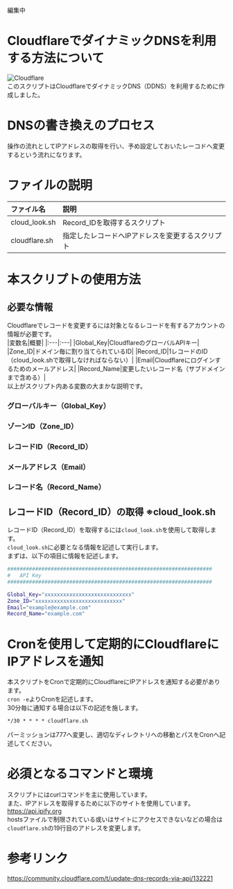 編集中

# CloudflareでダイナミックDNSを利用する方法について
![Cloudflare](https://i.imgur.com/Yog4TbP.png)
<br>
このスクリプトはCloudflareでダイナミックDNS（DDNS）を利用するために作成しました。<br>

# DNSの書き換えのプロセス
操作の流れとしてIPアドレスの取得を行い、予め設定しておいたレーコドへ変更するという流れになります。

# ファイルの説明
|ファイル名|説明|
|:---|:---|
|cloud_look.sh|Record_IDを取得するスクリプト|
|cloudflare.sh|指定したレコードへIPアドレスを変更するスクリプト|

# 本スクリプトの使用方法
## 必要な情報
Cloudflareでレコードを変更するには対象となるレコードを有するアカウントの情報が必要です。<br>
|変数名|概要|
|:---|:---|
|Global_Key|CloudflareのグローバルAPIキー|
|Zone_ID|ドメイン毎に割り当てられているID|
|Record_ID|1レコードのID（cloud_look.shで取得しなければならない）|
|Email|Cloudflareにログインするためのメールアドレス|
|Record_Name|変更したいレコード名（サブドメインまで含める）|
<br>
以上がスクリプト内ある変数の大まかな説明です。

### グローバルキー（Global_Key）

### ゾーンID（Zone_ID）

### レコードID（Record_ID）

### メールアドレス（Email）

### レコード名（Record_Name）

## レコードID（Record_ID）の取得 ※cloud_look.sh
レコードID（Record_ID）を取得するには`cloud_look.sh`を使用して取得します。<br>
`cloud_look.sh`に必要となる情報を記述して実行します。<br>
まずは、以下の項目に情報を記述します。<br>
```Bash:cloud_look.sh
##################################################################
#   API Key
##################################################################

Global_Key="xxxxxxxxxxxxxxxxxxxxxxxxxxxx"
Zone_ID="xxxxxxxxxxxxxxxxxxxxxxxxxxxx"
Email="example@example.com"
Record_Name="example.com"
```


# Cronを使用して定期的にCloudflareにIPアドレスを通知
本スクリプトをCronで定期的にCloudflareにIPアドレスを通知する必要があります。<br>
`cron -e`よりCronを記述します。<br>
30分毎に通知する場合は以下の記述を施します。
```
*/30 * * * * cloudflare.sh
```
パーミッションは777へ変更し、適切なディレクトリへの移動とパスをCronへ記述してください。

# 必須となるコマンドと環境
スクリプトにはcurlコマンドを主に使用しています。<br>
また、IPアドレスを取得するために以下のサイトを使用しています。<br>
https://api.ipify.org<br>
hostsファイルで制限されている或いはサイトにアクセスできないなどの場合は`cloudflare.sh`の19行目のアドレスを変更します。<br>

# 参考リンク
https://community.cloudflare.com/t/update-dns-records-via-api/132221
